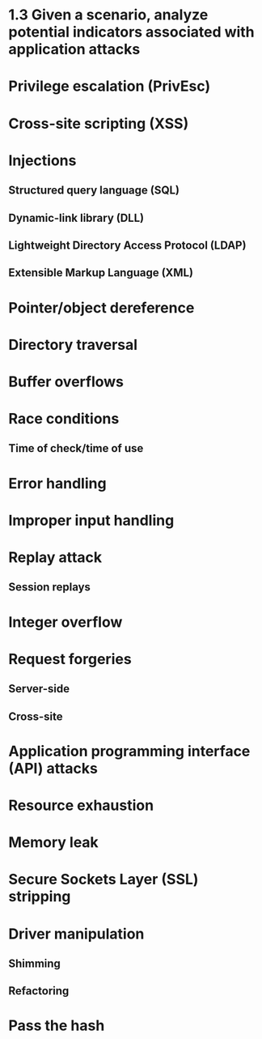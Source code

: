 # 1.3 Given a scenario, analyze potential indicators associated with application attacks

# Privilege escalation (PrivEsc)

# Cross-site scripting (XSS)

# Injections

## Structured query language (SQL) 
   
## Dynamic-link library (DLL) 

## Lightweight Directory Access Protocol (LDAP)
   
## Extensible Markup Language (XML)

# Pointer/object dereference

# Directory traversal

# Buffer overflows

# Race conditions

## Time of check/time of use

# Error handling

# Improper input handling

# Replay attack

## Session replays

# Integer overflow

# Request forgeries

## Server-side
   
## Cross-site

# Application programming interface (API) attacks

# Resource exhaustion

# Memory leak

# Secure Sockets Layer (SSL) stripping

# Driver manipulation

## Shimming
## Refactoring

# Pass the hash